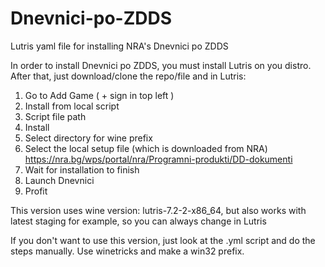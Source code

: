 # Dnevnici-po-ZDDS
Lutris yaml file for installing NRA's Dnevnici po ZDDS

In order to install Dnevnici po ZDDS, you must install Lutris on you distro.
After that, just download/clone the repo/file and in Lutris:
1. Go to Add Game ( + sign in top left ) 
2. Install from local script
3. Script file path
4. Install 
5. Select directory for wine prefix
6. Select the local setup file (which is downloaded from NRA) https://nra.bg/wps/portal/nra/Programni-produkti/DD-dokumenti
7. Wait for installation to finish 
8. Launch Dnevnici
9. Profit

This version uses wine version: lutris-7.2-2-x86_64, but also works with latest staging for example, so you can always change in Lutris

If you don't want to use this version, just look at the .yml script and do the steps manually. 
Use winetricks and make a win32 prefix.


